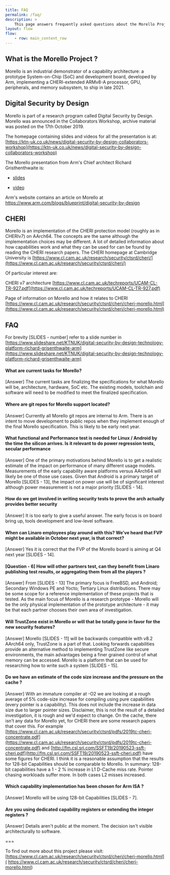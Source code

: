 ```yaml
---
title: FAQ
permalink: /faq/
description: >
    This page answers frequently asked questions about the Morello Project.
layout: flow
flow:
    - row: main_content_row
---
```

## What is the Morello Project ?

Morello is an industrial demonstrator of a capability architecture: a prototype System-on-Chip (SoC) and development board, developed by Arm, implementing a CHERI-extended ARMv8-A processor, GPU, peripherals, and memory subsystem, to ship in late 2021.

## Digital Security by Design

Morello is part of a research program called Digital Security by Design. Morello was announced in the Collaborators Workshop, archive material was posted on the 17th October 2019.

The homepage containing slides and videos for all the presentation is at: [https://ktn-uk.co.uk/news/digital-security-by-design-collaborators-workshop](https://ktn-uk.co.uk/news/digital-security-by-design-collaborators-workshop)

The Morello presentation from Arm's Chief architect Richard Gristhenthwaite is:

- [slides](https://www.slideshare.net/KTNUK/digital-security-by-design-technology-platform-richard-grisenthwaite-arm)

- [video](https://vimeo.com/366246134)

Arm's website contains an article on Morello at https://www.arm.com/blogs/blueprint/digital-security-by-design

## CHERI

Morello is an implementation of the CHERI protection model (roughly as in CHERIv7) on AArch64. The concepts are the same although the implementation choices may be different. A lot of detailed information about how capabilities work and what they can be used for can be found by reading the CHERI research papers.
The CHERI homepage at Cambridge University is [https://www.cl.cam.ac.uk/research/security/ctsrd/cheri/](https://www.cl.cam.ac.uk/research/security/ctsrd/cheri/)

Of particular interest are:

CHERI v7 architecture [https://www.cl.cam.ac.uk/techreports/UCAM-CL-TR-927.pdf](https://www.cl.cam.ac.uk/techreports/UCAM-CL-TR-927.pdf)

Page of information on Morello and how it relates to CHERI [https://www.cl.cam.ac.uk/research/security/ctsrd/cheri/cheri-morello.html](https://www.cl.cam.ac.uk/research/security/ctsrd/cheri/cheri-morello.html)

## FAQ

For brevity [SLIDES - number]  refer to a slide number in [https://www.slideshare.net/KTNUK/digital-security-by-design-technology-platform-richard-grisenthwaite-arm](https://www.slideshare.net/KTNUK/digital-security-by-design-technology-platform-richard-grisenthwaite-arm)

#### What are current tasks for Morello?
[Answer] The current tasks are finalizing the specifications for what Morello will be, architecture, hardware, SoC etc. The existing models, toolchain and software will need to be modified to meet the finalized specification.
#### Where are git repos for Morello support located?
[Answer] Currently all Morello git repos are internal to Arm. There is an intent to move development to public repos when they implement enough of the final Morello specification. This is likely to be early next year.
#### What functional and Performance test is needed for Linux / Android by the time the silicon arrives. Is it relevant to do power regression tests, secular performance
[Answer]  One of the primary motivations behind Morello is to get a realistic estimate of the impact on performance of many different usage models. Measurements of the early capability aware platforms versus AArch64 will likely be one of those use cases. Given that Android is a primary target of Morello [SLIDES - 13], the impact on power use will be of significant interest although power measurement is not a major priority [SLIDES - 14].
#### How do we get involved in writing security tests to prove the arch actually  provides better security
[Answer] It is too early to give a useful answer. The early focus is on board bring up, tools development and low-level software.
#### When can Linaro employees play around with this? We’ve heard that FVP might be available in October next year, is that correct?
[Answer] Yes it is correct that the FVP of the Morello board is aiming at Q4 next year [SLIDES - 14].
#### [Question - 6] How will other partners test, can they benefit from Linaro publishing test results, or aggregating them from all the players ?
[Answer] From [SLIDES - 13] The primary focus is FreeBSD, and Android; Secondary Windows PE and Yocto; Tertiary Linux distributions. There may be some scope for a reference implementation of these projects that is tested. As the main focus of Morello is a research prototype - Morello will be the only physical implementation of the prototype architecture - it may be that each partner chooses their own area of investigation.
#### Will TrustZone exist in Morello or will that be totally gone in favor for the new security features?
[Answer] Morello [SLIDES - 11] will be backwards compatible with v8.2 AArch64 only, TrustZone is a part of that. Looking forwards capabilities provide an alternative method to implementing TrustZone like secure environments, the main advantages being a finer grained control of what memory can be accessed. Morello is a platform that can be used for researching how to write such a system [SLIDES - 15].
#### Do we have an estimate of the code size increase and the pressure on the cache ?
[Answer] With an immature compiler at -O2 we are looking at a rough average of 5% code-size increase for compiling using pure capabilities (every pointer is a capability). This does not include the increase in data size due to larger pointer sizes. Disclaimer, this is not the result of a detailed investigation, it is rough and we'd expect to change. On the cache, there isn’t any data for Morello yet, for CHERI there are some research papers that cover this. For example [https://www.cl.cam.ac.uk/research/security/ctsrd/pdfs/2019tc-cheri-concentrate.pdf](https://www.cl.cam.ac.uk/research/security/ctsrd/pdfs/2019tc-cheri-concentrate.pdf) and [http://fm.csl.sri.com/SSFT19/20190523-ssft-cheri.pdf](http://fm.csl.sri.com/SSFT19/20190523-ssft-cheri.pdf) have some figures for CHERI. I think it is a reasonable assumption that the results for 128-bit Capabilities should be comparable to Morello. In summary: 128-bit capabilities have a 1 - 2 % increase in L1 D-Cache miss rate. Pointer chasing workloads suffer more. In both cases L2 misses increased.
#### Which capability implementation has been chosen for Arm ISA ?
[Answer] Morello will be using 128-bit Capabilities [SLIDES - 7].
#### Are you using dedicated capability registers or extending the integer registers ?
[Answer]  Details aren't public at the moment. The decision isn't visible architecturally to software.



===

To find out more about this project please visit: [https://www.cl.cam.ac.uk/research/security/ctsrd/cheri/cheri-morello.html]( https://www.cl.cam.ac.uk/research/security/ctsrd/cheri/cheri-morello.html)
